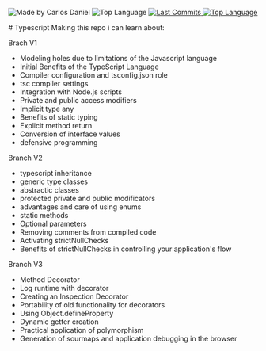   <p>
    <img src="https://img.shields.io/badge/made%20by-Carlos%20DanielS3-2D325E?labelColor=F0DB4F&style=for-the-badge&logo=visual-studio-code&logoColor=2D325E" alt="Made by Carlos Daniel">
    <img alt="Top Language" src="https://img.shields.io/github/languages/top/CarlosDanielS3/Typescript?color=2D325E&labelColor=F0DB4F&style=for-the-badge&logo=typescript&logoColor=2D325E">
    <a href="https://github.com/CarlosDanielS3/Typescript/commits/main">
      <img alt="Last Commits" src="https://img.shields.io/github/last-commit/CarlosDanielS3/Typescript?color=2D325E&labelColor=F0DB4F&style=for-the-badge&logo=github&logoColor=2D325E">
    </a>
<a href="https://github.com/CarlosDanielS3/Typescript/issues"><img alt="Top Language" src="https://img.shields.io/github/issues-raw/CarlosDanielS3/Typescript?color=2D325E&labelColor=F0DB4F&style=for-the-badge&logo=github&logoColor=2D325E"></a>
  </p>
# Typescript
Making this repo i can learn about:

Brach V1
* Modeling holes due to limitations of the Javascript language
* Initial Benefits of the TypeScript Language
* Compiler configuration and tsconfig.json role
* tsc compiler settings
* Integration with Node.js scripts
* Private and public access modifiers
* Implicit type any
* Benefits of static typing
* Explicit method return
* Conversion of interface values
* defensive programming

Branch V2
* typescript inheritance
* generic type classes
* abstractic classes
* protected private and public modificators
* advantages and care of using enums
* static methods
* Optional parameters
* Removing comments from compiled code
* Activating strictNullChecks
* Benefits of strictNullChecks in controlling your application's flow

Branch V3

* Method Decorator
* Log runtime with decorator
* Creating an Inspection Decorator
* Portability of old functionality for decorators
* Using Object.defineProperty
* Dynamic getter creation
* Practical application of polymorphism
* Generation of sourmaps and application debugging in the browser
